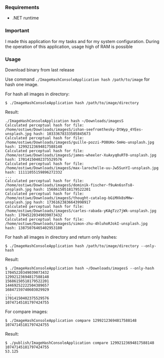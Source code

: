 ### Requirements

* .NET runtime

### Important

I made this application for my tasks and for my system configuration. During the operation of this application, usage
high of RAM is possible

### Usage

Download binary from last release

Use command `./ImageHashConsoleApplication hash /path/to/image` for hash one image.

For hash all images in directory:

```shell
$ ./ImageHashConsoleApplication hash /path/to/image/directory
``` 

Result:

```shell
./ImageHashConsoleApplication hash ~/Downloads/imagesS
Calculated perceptual hash for file: /home/ostiwe/Downloads/imagesS/ishan-seefromthesky-DtWyp_4YEes-unsplash.jpg hash: 10333678333505845673
Calculated perceptual hash for file: /home/ostiwe/Downloads/imagesS/guille-pozzi-PO0UHx-5mHo-unsplash.jpg hash: 12992123694817588148
Calculated perceptual hash for file: /home/ostiwe/Downloads/imagesS/james-wheeler-XuAxyq0uRT0-unsplash.jpg hash: 17014150402375529576
Calculated perceptual hash for file: /home/ostiwe/Downloads/imagesS/max-larochelle-uu-Jw5SunYI-unsplash.jpg hash: 11111055159896272332
...
Calculated perceptual hash for file: /home/ostiwe/Downloads/imagesS/dominik-fischer-f9uAn6snTs8-unsplash.jpg hash: 15686150518179522201
Calculated perceptual hash for file: /home/ostiwe/Downloads/imagesS/thought-catalog-bGiMXk8sMHw-unsplash.jpg hash: 17361623836643998917
Calculated perceptual hash for file: /home/ostiwe/Downloads/imagesS/carles-rabada-yKAgTzz7jWk-unsplash.jpg hash: 17045220349039073432
Calculated perceptual hash for file: /home/ostiwe/Downloads/imagesS/simon-zhu-4hluhoRJokI-unsplash.jpg hash: 13875076465402953180
```

For hash all images in directory and return only hashes:

```shell
$ ./ImageHashConsoleApplication hash /path/to/image/directory --only-hash
``` 

Result:

```shell
$ ./ImageHashConsoleApplication hash ~/Downloads/imagesS --only-hash
17045220349039073432
12992123694817588148
15686150518179522201
14469252222504389657
16847159740603029929
...
17014150402375529576
10747145181797424755
```

For compare images:

```shell
$ ./ImageHashConsoleApplication compare 12992123694817588148 10747145181797424755
```

Result:

```shell
$ ./publish/ImageHashConsoleApplication compare 12992123694817588148 10747145181797424755
53.125
```